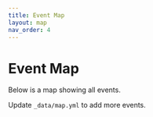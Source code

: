 ```yaml
---
title: Event Map
layout: map
nav_order: 4
---
```


# Event Map

Below is a map showing all events.

Update `_data/map.yml` to add more events.
